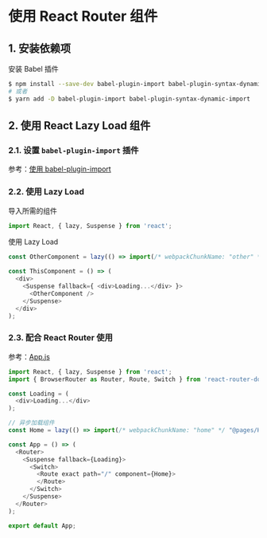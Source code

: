 # 使用 React Router 组件

## 1. 安装依赖项

安装 Babel 插件

```bash
$ npm install --save-dev babel-plugin-import babel-plugin-syntax-dynamic-import
# 或者
$ yarn add -D babel-plugin-import babel-plugin-syntax-dynamic-import
```

## 2. 使用 React Lazy Load 组件

### 2.1. 设置 `babel-plugin-import` 插件

参考：[使用 babel-plugin-import](./create-react-app.md##use-plugin-babel-plugin-import)

### 2.2. 使用 Lazy Load

导入所需的组件

```javascript
import React, { lazy, Suspense } from 'react';
```

使用 Lazy Load

```javascript
const OtherComponent = lazy(() => import(/* webpackChunkName: "other" */ './components/OtherComponent.js'));

const ThisComponent = () => (
  <div>
    <Suspense fallback={ <div>Loading...</div> }>
      <OtherComponent />
    </Suspense>
  </div>
);
```

### 2.3. 配合 React Router 使用

参考：[App.js](../src/App.js)

```javascript
import React, { lazy, Suspense } from 'react';
import { BrowserRouter as Router, Route, Switch } from 'react-router-dom';

const Loading = (
  <div>Loading...</div>
);

// 异步加载组件
const Home = lazy(() => import(/* webpackChunkName: "home" */ "@pages/Home"));

const App = () => (
  <Router>
    <Suspense fallback={Loading}>
      <Switch>
        <Route exact path="/" component={Home}>
        </Route>
      </Switch>
    </Suspense>
  </Router>
);

export default App;
```
